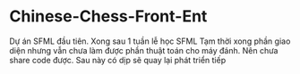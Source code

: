 # Chinese-Chess-Front-Ent
Dự án SFML đầu tiên.
Xong sau 1 tuần lễ học SFML
Tạm thời xong phần giao diện nhưng vẫn chưa làm được phần thuật toán cho máy đánh. Nên chưa share code được. Sau này có dịp sẽ quay lại phát triển tiếp
